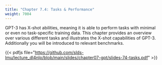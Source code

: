 ```yaml
---
title: "Chapter 7.4: Tasks & Performance"
weight: 7004
---
```


GPT-3 has X-shot abilities, meaning it is able to perform tasks with minimal or even no task-specific training data. This chapter provides an overview over various different tasks and illustrates the X-shot capabilities of GPT-3. Additionally you will be introduced to relevant benchmarks.

<!--more-->

{{< pdfjs file="https://github.com/slds-lmu/lecture_dl4nlp/blob/main/slides/chapter07-gpt/slides-74-tasks.pdf" >}}
